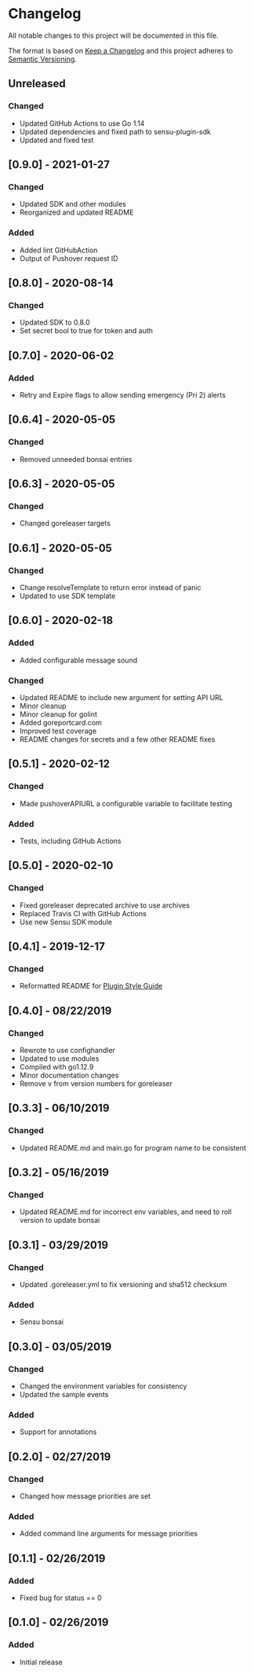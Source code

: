 # Changelog
All notable changes to this project will be documented in this file.

The format is based on [Keep a Changelog](http://keepachangelog.com/en/1.0.0/)
and this project adheres to [Semantic
Versioning](http://semver.org/spec/v2.0.0.html).

## Unreleased

### Changed
- Updated GitHub Actions to use Go 1.14
- Updated dependencies and fixed path to sensu-plugin-sdk
- Updated and fixed test

## [0.9.0] - 2021-01-27

### Changed
- Updated SDK and other modules
- Reorganized and updated README

### Added
- Added lint GitHubAction
- Output of Pushover request ID

## [0.8.0] - 2020-08-14

### Changed
- Updated SDK to 0.8.0
- Set secret bool to true for token and auth

## [0.7.0] - 2020-06-02

### Added
- Retry and Expire flags to allow sending emergency (Pri 2) alerts

## [0.6.4] - 2020-05-05

### Changed
- Removed unneeded bonsai entries

## [0.6.3] - 2020-05-05

### Changed
- Changed goreleaser targets

## [0.6.1] - 2020-05-05

### Changed
- Change resolveTemplate to return error instead of panic
- Updated to use SDK template

## [0.6.0] - 2020-02-18

### Added
- Added configurable message sound

### Changed
- Updated README to include new argument for setting API URL
- Minor cleanup
- Minor cleanup for golint
- Added goreportcard.com
- Improved test coverage
- README changes for secrets and a few other README fixes

## [0.5.1] - 2020-02-12

### Changed
- Made pushoverAPIURL a configurable variable to facilitate testing

### Added
- Tests, including GitHub Actions

## [0.5.0] - 2020-02-10

### Changed
- Fixed goreleaser deprecated archive to use archives
- Replaced Travis CI with GitHub Actions
- Use new Sensu SDK module

## [0.4.1] - 2019-12-17

### Changed
- Reformatted README for [Plugin Style Guide](https://github.com/sensu-plugins/community/blob/master/PLUGIN_STYLEGUIDE.md)

## [0.4.0] - 08/22/2019

### Changed
- Rewrote to use confighandler
- Updated to use modules
- Compiled with go1.12.9
- Minor documentation changes
- Remove v from version numbers for goreleaser

## [0.3.3] - 06/10/2019

### Changed
- Updated README.md and main.go for program name to be consistent

## [0.3.2] - 05/16/2019

### Changed
- Updated README.md for incorrect env variables, and need to roll version to update bonsai

## [0.3.1] - 03/29/2019

### Changed
- Updated .goreleaser.yml to fix versioning and sha512 checksum

### Added
- Sensu bonsai

## [0.3.0] - 03/05/2019

### Changed
- Changed the environment variables for consistency
- Updated the sample events

### Added
- Support for annotations

## [0.2.0] - 02/27/2019

### Changed
- Changed how message priorities are set

### Added
- Added command line arguments for message priorities

## [0.1.1] - 02/26/2019

### Added
- Fixed bug for status == 0

## [0.1.0] - 02/26/2019

### Added
- Initial release

